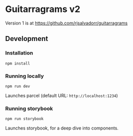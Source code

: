 # Guitarragrams v2

Version 1 is at https://github.com/rjsalvadorr/guitarragrams

## Development

### Installation

```
npm install
```

### Running locally

```
npm run dev
```

Launches parcel (default URL: `http://localhost:1234`)

### Running storybook

```
npm run storybook
```

Launches storybook, for a deep dive into components.
